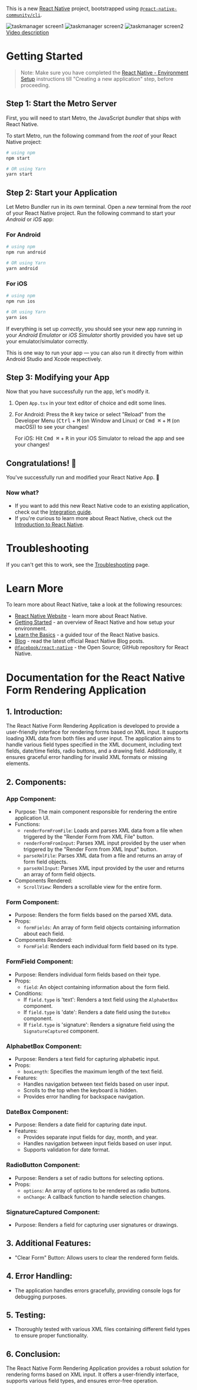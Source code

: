 This is a new [React Native](https://reactnative.dev) project, bootstrapped using [`@react-native-community/cli`](https://github.com/react-native-community/cli).


![taskmanager screen1](./src/assets/ss1.jpg)
![taskmanager screen2](./src/assets/ss2.jpg)
![taskmanager screen2](./src/assets/ss3.jpg)
[Video description](./src/assets/video.mp4)

# Getting Started

>Note: Make sure you have completed the [React Native - Environment Setup](https://reactnative.dev/docs/environment-setup) instructions till "Creating a new application" step, before proceeding.

## Step 1: Start the Metro Server

First, you will need to start Metro, the JavaScript _bundler_ that ships _with_ React Native.

To start Metro, run the following command from the _root_ of your React Native project:

```bash
# using npm
npm start

# OR using Yarn
yarn start
```

## Step 2: Start your Application

Let Metro Bundler run in its _own_ terminal. Open a _new_ terminal from the _root_ of your React Native project. Run the following command to start your _Android_ or _iOS_ app:

### For Android

```bash
# using npm
npm run android

# OR using Yarn
yarn android
```

### For iOS

```bash
# using npm
npm run ios

# OR using Yarn
yarn ios
```

If everything is set up _correctly_, you should see your new app running in your _Android Emulator_ or _iOS Simulator_ shortly provided you have set up your emulator/simulator correctly.

This is one way to run your app — you can also run it directly from within Android Studio and Xcode respectively.

## Step 3: Modifying your App

Now that you have successfully run the app, let's modify it.

1. Open `App.tsx` in your text editor of choice and edit some lines.
2. For Android: Press the <kbd>R</kbd> key twice or select "Reload" from the Developer Menu (<kbd>Ctrl</kbd> + <kbd>M</kbd> (on Window and Linux) or <kbd>Cmd ⌘</kbd> + <kbd>M</kbd> (on macOS)) to see your changes!

   For iOS: Hit <kbd>Cmd ⌘</kbd> + <kbd>R</kbd> in your iOS Simulator to reload the app and see your changes!

## Congratulations! :tada:

You've successfully run and modified your React Native App. :partying_face:

### Now what?

- If you want to add this new React Native code to an existing application, check out the [Integration guide](https://reactnative.dev/docs/integration-with-existing-apps).
- If you're curious to learn more about React Native, check out the [Introduction to React Native](https://reactnative.dev/docs/getting-started).

# Troubleshooting

If you can't get this to work, see the [Troubleshooting](https://reactnative.dev/docs/troubleshooting) page.

# Learn More

To learn more about React Native, take a look at the following resources:

- [React Native Website](https://reactnative.dev) - learn more about React Native.
- [Getting Started](https://reactnative.dev/docs/environment-setup) - an overview of React Native and how setup your environment.
- [Learn the Basics](https://reactnative.dev/docs/getting-started) - a guided tour of the React Native basics.
- [Blog](https://reactnative.dev/blog) - read the latest official React Native Blog posts.
- [`@facebook/react-native`](https://github.com/facebook/react-native) - the Open Source; GitHub repository for React Native.




# Documentation for the React Native Form Rendering Application

## 1. Introduction:
The React Native Form Rendering Application is developed to provide a user-friendly interface for rendering forms based on XML input. It supports loading XML data from both files and user input. The application aims to handle various field types specified in the XML document, including text fields, date/time fields, radio buttons, and a drawing field. Additionally, it ensures graceful error handling for invalid XML formats or missing elements.

## 2. Components:

### App Component:
- Purpose: The main component responsible for rendering the entire application UI.
- Functions:
  - `renderFormFromFile`: Loads and parses XML data from a file when triggered by the "Render Form from XML File" button.
  - `renderFormFromInput`: Parses XML input provided by the user when triggered by the "Render Form from XML Input" button.
  - `parseXmlFile`: Parses XML data from a file and returns an array of form field objects.
  - `parseXmlInput`: Parses XML input provided by the user and returns an array of form field objects.
- Components Rendered:
  - `ScrollView`: Renders a scrollable view for the entire form.

### Form Component:
- Purpose: Renders the form fields based on the parsed XML data.
- Props:
  - `formFields`: An array of form field objects containing information about each field.
- Components Rendered:
  - `FormField`: Renders each individual form field based on its type.

### FormField Component:
- Purpose: Renders individual form fields based on their type.
- Props:
  - `field`: An object containing information about the form field.
- Conditions:
  - If `field.type` is 'text': Renders a text field using the `AlphabetBox` component.
  - If `field.type` is 'date': Renders a date field using the `DateBox` component.
  - If `field.type` is 'signature': Renders a signature field using the `SignatureCaptured` component.

### AlphabetBox Component:
- Purpose: Renders a text field for capturing alphabetic input.
- Props:
  - `boxLength`: Specifies the maximum length of the text field.
- Features:
  - Handles navigation between text fields based on user input.
  - Scrolls to the top when the keyboard is hidden.
  - Provides error handling for backspace navigation.

### DateBox Component:
- Purpose: Renders a date field for capturing date input.
- Features:
  - Provides separate input fields for day, month, and year.
  - Handles navigation between input fields based on user input.
  - Supports validation for date format.

### RadioButton Component:
- Purpose: Renders a set of radio buttons for selecting options.
- Props:
  - `options`: An array of options to be rendered as radio buttons.
  - `onChange`: A callback function to handle selection changes.

### SignatureCaptured Component:
- Purpose: Renders a field for capturing user signatures or drawings.

## 3. Additional Features:
- "Clear Form" Button: Allows users to clear the rendered form fields.

## 4. Error Handling:
- The application handles errors gracefully, providing console logs for debugging purposes.

## 5. Testing:
- Thoroughly tested with various XML files containing different field types to ensure proper functionality.

## 6. Conclusion:
The React Native Form Rendering Application provides a robust solution for rendering forms based on XML input. It offers a user-friendly interface, supports various field types, and ensures error-free operation.